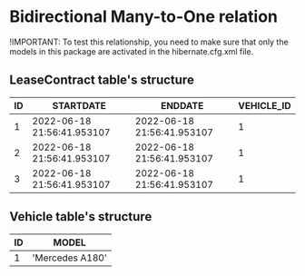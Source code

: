 # Bidirectional Many-to-One relation

!IMPORTANT: To test this relationship, you need to make sure that only the models
in this package are activated in the hibernate.cfg.xml file.

## LeaseContract table's structure

| ID  | STARTDATE                  | ENDDATE                    | VEHICLE_ID |
|-----|----------------------------|----------------------------|------------|
| 1   | 2022-06-18 21:56:41.953107 | 2022-06-18 21:56:41.953107 | 1          |
| 2   | 2022-06-18 21:56:41.953107 | 2022-06-18 21:56:41.953107 | 1          |
| 3   | 2022-06-18 21:56:41.953107 | 2022-06-18 21:56:41.953107 | 1          |

## Vehicle table's structure

| ID  | MODEL                     |
|-----|---------------------------|
| 1   | 'Mercedes A180'           |
